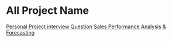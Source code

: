 # All Project Name

[Personal Project interview Question](https://github.com/iamAntimPal/TechInterviewMaster/tree/main/Interview/Personal%20Project%20interview%20Question)
[Sales Performance Analysis & Forecasting](https://github.com/iamAntimPal/TechInterviewMaster/tree/main/Interview/Personal%20Project%20interview%20Question/Sales%20Performance%20Analysis%20%26%20Forecasting)

